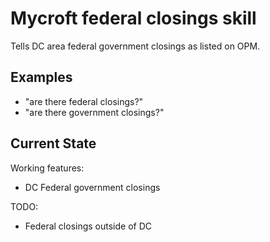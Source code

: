 # Mycroft federal closings skill
Tells DC area federal government closings as listed on OPM.

## Examples
* "are there federal closings?"
* "are there government closings?"

## Current State
Working features:
* DC Federal government closings

TODO:
* Federal closings outside of DC
